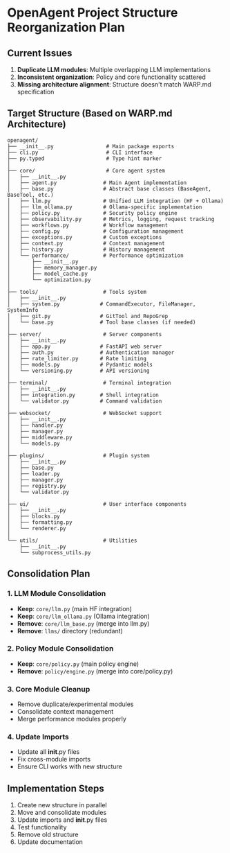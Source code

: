 # OpenAgent Project Structure Reorganization Plan

## Current Issues
1. **Duplicate LLM modules**: Multiple overlapping LLM implementations
2. **Inconsistent organization**: Policy and core functionality scattered
3. **Missing architecture alignment**: Structure doesn't match WARP.md specification

## Target Structure (Based on WARP.md Architecture)

```
openagent/
├── __init__.py                 # Main package exports
├── cli.py                      # CLI interface
├── py.typed                    # Type hint marker
│
├── core/                       # Core agent system
│   ├── __init__.py
│   ├── agent.py               # Main Agent implementation
│   ├── base.py                # Abstract base classes (BaseAgent, BaseTool, etc.)
│   ├── llm.py                 # Unified LLM integration (HF + Ollama)
│   ├── llm_ollama.py          # Ollama-specific implementation
│   ├── policy.py              # Security policy engine
│   ├── observability.py       # Metrics, logging, request tracking
│   ├── workflows.py           # Workflow management
│   ├── config.py              # Configuration management
│   ├── exceptions.py          # Custom exceptions
│   ├── context.py             # Context management
│   ├── history.py             # History management
│   └── performance/           # Performance optimization
│       ├── __init__.py
│       ├── memory_manager.py
│       ├── model_cache.py
│       └── optimization.py
│
├── tools/                     # Tools system
│   ├── __init__.py
│   ├── system.py             # CommandExecutor, FileManager, SystemInfo
│   ├── git.py                # GitTool and RepoGrep
│   └── base.py               # Tool base classes (if needed)
│
├── server/                    # Server components
│   ├── __init__.py
│   ├── app.py                # FastAPI web server
│   ├── auth.py               # Authentication manager
│   ├── rate_limiter.py       # Rate limiting
│   ├── models.py             # Pydantic models
│   └── versioning.py         # API versioning
│
├── terminal/                  # Terminal integration
│   ├── __init__.py
│   ├── integration.py        # Shell integration
│   └── validator.py          # Command validation
│
├── websocket/                 # WebSocket support
│   ├── __init__.py
│   ├── handler.py
│   ├── manager.py
│   ├── middleware.py
│   └── models.py
│
├── plugins/                   # Plugin system
│   ├── __init__.py
│   ├── base.py
│   ├── loader.py
│   ├── manager.py
│   ├── registry.py
│   └── validator.py
│
├── ui/                        # User interface components
│   ├── __init__.py
│   ├── blocks.py
│   ├── formatting.py
│   └── renderer.py
│
└── utils/                     # Utilities
    ├── __init__.py
    └── subprocess_utils.py
```

## Consolidation Plan

### 1. LLM Module Consolidation
- **Keep**: `core/llm.py` (main HF integration)
- **Keep**: `core/llm_ollama.py` (Ollama integration)
- **Remove**: `core/llm_base.py` (merge into llm.py)
- **Remove**: `llms/` directory (redundant)

### 2. Policy Module Consolidation
- **Keep**: `core/policy.py` (main policy engine)
- **Remove**: `policy/engine.py` (merge into core/policy.py)

### 3. Core Module Cleanup
- Remove duplicate/experimental modules
- Consolidate context management
- Merge performance modules properly

### 4. Update Imports
- Update all __init__.py files
- Fix cross-module imports
- Ensure CLI works with new structure

## Implementation Steps
1. Create new structure in parallel
2. Move and consolidate modules
3. Update imports and __init__.py files
4. Test functionality
5. Remove old structure
6. Update documentation
